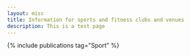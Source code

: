 ```yaml
---
layout: misc
title: Information for sports and fitness clubs and venues
description: This is a test page
---
```


{% include publications tag="Sport" %}
